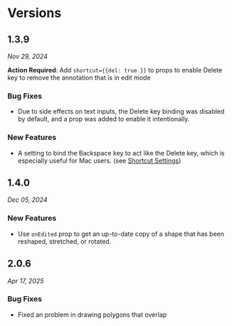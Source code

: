 # Versions

## 1.3.9

_Nov 29, 2024_

__Action Required__: Add `shortcut={{del: true }}` to props to enable Delete key to remove the annotation that is in edit mode

### Bug Fixes
* Due to side effects on text inputs, the Delete key binding was disabled by default, and a prop was added to enable it intentionally.

### New Features
* A setting to bind the Backspace key to act like the Delete key, which is especially useful for Mac users. (see [Shortcut Settings](https://github.com/TaqBostan/react-image-label?tab=readme-ov-file#shortcut-settings))
  
## 1.4.0

_Dec 05, 2024_

### New Features
* Use `onEdited` prop to get an up-to-date copy of a shape that has been reshaped, stretched, or rotated.

## 2.0.6

_Apr 17, 2025_

### Bug Fixes
* Fixed an problem in drawing polygons that overlap